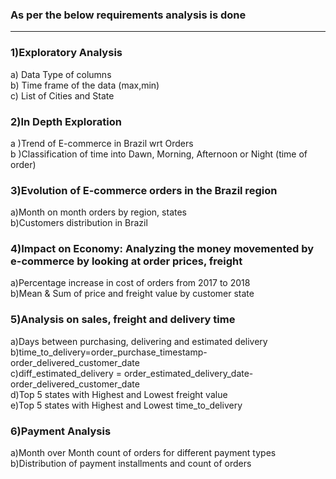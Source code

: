 ### As per the below requirements analysis is done
-----------------------------------------------------------------------------------------------------------------------------------------------------------------
### 1)Exploratory Analysis
  a) Data Type of columns <br>
  b) Time frame of the data (max,min) <br>
  c) List of Cities and State <br>
  
### 2)In Depth Exploration
  a )Trend of E-commerce in Brazil wrt Orders <br>
  b )Classification of time into Dawn, Morning, Afternoon or Night (time of order) <br>
  
### 3)Evolution of E-commerce orders in the Brazil region
  a)Month on month orders by region, states <br>
  b)Customers distribution in Brazil <br>
  
### 4)Impact on Economy: Analyzing the money movemented by e-commerce by looking at order prices, freight
  a)Percentage increase in cost of orders from 2017 to 2018 <br>
  b)Mean & Sum of price and freight value by customer state <br>
  
### 5)Analysis on sales, freight and delivery time
  a)Days between purchasing, delivering and estimated delivery <br> 
  b)time_to_delivery=order_purchase_timestamp-order_delivered_customer_date <br>
  c)diff_estimated_delivery = order_estimated_delivery_date-order_delivered_customer_date <br>
  d)Top 5 states with Highest and Lowest freight value <br>
  e)Top 5 states with Highest and Lowest time_to_delivery <br>
  
### 6)Payment Analysis
  a)Month over Month count of orders for different payment types <br>
  b)Distribution of payment installments and count of orders <br>
  

